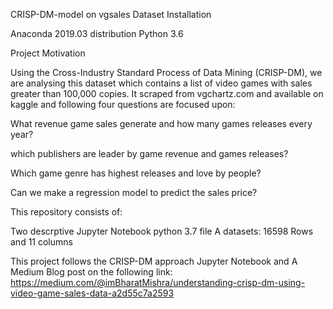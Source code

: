 CRISP-DM-model on vgsales Dataset
Installation

Anaconda 2019.03 distribution Python 3.6

Project Motivation

Using the Cross-Industry Standard Process of Data Mining (CRISP-DM), we are analysing this dataset which contains a list of video games with sales greater than 100,000 copies. It scraped from vgchartz.com and available on kaggle and following four questions are focused upon:

What revenue game sales generate and how many games releases every year?

which publishers are leader by game revenue and games releases?

Which game genre has highest releases and love by people?

Can we make a regression model to predict the sales price?

This repository consists of:

Two descrptive Jupyter Notebook python 3.7 file A datasets: 16598 Rows and 11 columns

This project follows the CRISP-DM approach Jupyter Notebook and A Medium Blog post on the following link: https://medium.com/@imBharatMishra/understanding-crisp-dm-using-video-game-sales-data-a2d55c7a2593
